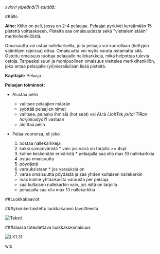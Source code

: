 *xvixvi ylpeänä(?) esittää:*

#Kiilto

**Aihe:** Kiilto on peli, jossa on 2-4 pelaajaa. Pelaajat pyrkivät keräämään 15 pistettä voittaakseen. Pisteitä saa omaisuudesta sekä "viettelemistään" merkkihenkilöistä.

Omaisuutta voi ostaa nallekarkeilla, joita pelaaja voi vuorollaan (tiettyjen sääntöjen rajoissa) ottaa. Omaisuutta voi myös varata ostamatta sitä. Ostettu omaisuus tuottaa pelaajalle nallekarkkeja, mikä helpottaa tulevia ostoja. Tarpeeksi suuri ja monipuolinen omaisuus viettelee merkkihenkilön, joka antaa pelaajalle (yö)vierailullaan lisää pisteitä.

**Käyttäjät:** Pelaaja

**Pelaajan toiminnot:**

* Alustaa pelin
  * valitsee pelaajien määrän
  * syöttää pelaajien nimet
  * valitsee, pelaako ihmisiä (hot seat) vai AI.tä *(JohTek ja/tai TiRan harjoitustyö?)* vastaan
  * aloittaa pelin

* Pelaa vuoronsa, eli joko
  1. nostaa nallekarkkeja
    1. kaksi samanväristä
      * vain jos väriä on tarjolla >= 4kpl
    2. kolme keskenään eriväristä
      * pelaajalla saa olla max 10 nallekarkkia
  2. ostaa omaisuutta
    1. pöydästä
    2. varauksistaan
      * jos varauksia on
  3. varaa omaisuutta pöydästä ja saa yhden kultaisen nallekarkin
    * max kolme yhtäaikaista varausta per pelaaja
    * saa kultaisen nallekarkin vain, jos niitä on tarjolla
    * pelaajalla saa olla max 10 nallekarkkia


##Luokkakaaviot

###yksinkertaistettu luokkakaavio tavoitteesta

![Teksti](https://raw.githubusercontent.com/xvixvi/kiilto/master/dokumentointi/luokkakaavio1-11.jpg "luokkakaavio 1-11")

###alussa toteutettava luokkakokonaisuus

![LK1.31](https://raw.githubusercontent.com/xvixvi/kiilto/master/dokumentointi/kiilto_luokkakaavio1-31.png)


wip


